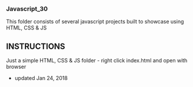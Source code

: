 ### Javascript_30
This folder consists of several javascript projects built to showcase using HTML, CSS & JS

## INSTRUCTIONS
Just a simple HTML, CSS & JS folder - right click index.html and open with browser

- updated Jan 24, 2018





